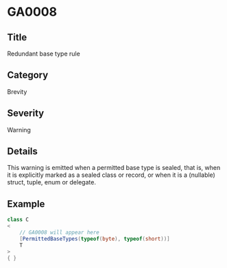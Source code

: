 # GA0008

## Title
Redundant base type rule

## Category
Brevity

## Severity
Warning

## Details
This warning is emitted when a permitted base type is sealed, that is, when it is explicitly marked as a sealed class or record, or when it is a (nullable) struct, tuple, enum or delegate.

## Example
```csharp
class C
<
    // GA0008 will appear here
    [PermittedBaseTypes(typeof(byte), typeof(short))]
    T
>
{ }
```
